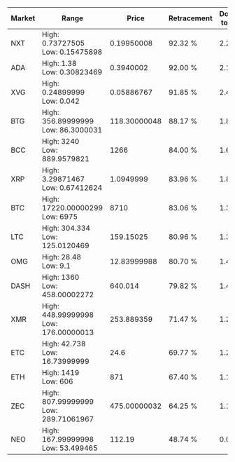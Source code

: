 | Market | Range | Price| Retracement | Doubles to 50% |
| --- | --- | --- | --- | --- |
| NXT | High: 0.73727505<br />Low: 0.15475898 | 0.19950008 | 92.32 % | 2.24 |
| ADA | High: 1.38<br />Low: 0.30823469 | 0.3940002 | 92.00 % | 2.14 |
| XVG | High: 0.24899999<br />Low: 0.042 | 0.05886767 | 91.85 % | 2.47 |
| BTG | High: 356.89999999<br />Low: 86.3000031 | 118.30000048 | 88.17 % | 1.87 |
| BCC | High: 3240<br />Low: 889.9579821 | 1266 | 84.00 % | 1.63 |
| XRP | High: 3.29871467<br />Low: 0.67412624 | 1.0949999 | 83.96 % | 1.81 |
| BTC | High: 17220.00000299<br />Low: 6975 | 8710 | 83.06 % | 1.39 |
| LTC | High: 304.334<br />Low: 125.0120469 | 159.15025 | 80.96 % | 1.35 |
| OMG | High: 28.48<br />Low: 9.1 | 12.83999988 | 80.70 % | 1.46 |
| DASH | High: 1360<br />Low: 458.00002272 | 640.014 | 79.82 % | 1.42 |
| XMR | High: 448.99999998<br />Low: 176.00000013 | 253.889359 | 71.47 % | 1.23 |
| ETC | High: 42.738<br />Low: 16.73999999 | 24.6 | 69.77 % | 1.21 |
| ETH | High: 1419<br />Low: 606 | 871 | 67.40 % | 1.16 |
| ZEC | High: 807.99999999<br />Low: 289.71061967 | 475.00000032 | 64.25 % | 1.16 |
| NEO | High: 167.99999998<br />Low: 53.499465 | 112.19 | 48.74 % | 0.00 |
